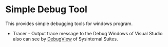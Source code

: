 # Simple Debug Tool
This provides simple debugging tools for windows program.

- Tracer - Output trace message to the Debug Windows of Visual Studio also can see by [DebugView](https://docs.microsoft.com/en-us/sysinternals/downloads/debugview) of Sysinternal Suites.
